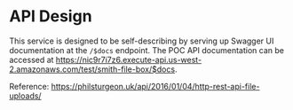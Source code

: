 # API Design

This service is designed to be self-describing by serving up Swagger UI documentation at the `/$docs` endpoint.  The POC API documentation can be accessed at https://nic9r7i7z6.execute-api.us-west-2.amazonaws.com/test/smith-file-box/$docs.

Reference: https://philsturgeon.uk/api/2016/01/04/http-rest-api-file-uploads/